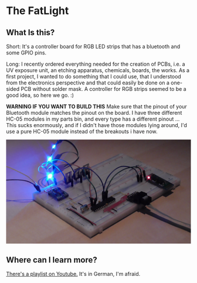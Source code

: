 The FatLight
======================================

What Is this?
-------------
Short: It's a controller board for RGB LED strips that has a bluetooth and some GPIO pins.

Long: I recently ordered everything needed for the creation of PCBs, i.e. a UV exposure unit,
an etching apparatus, chemicals, boards, the works. As a first project, I wanted to do something
that I could use, that I understood from the electronics perspective and that could easily be
done on a one-sided PCB without solder mask. A controller for RGB strips seemed to be a good idea, so here we go. :)

**WARNING IF YOU WANT TO BUILD THIS**
Make sure that the pinout of your Bluetooth module matches the pinout on the board. I have three different HC-05 modules in my parts bin, and every type has a different pinout ... This sucks enormously, and if I didn't have those modules lying around, I'd use a pure HC-05 module instead of the breakouts i have now.

![Image of the FatLight prototype](https://github.com/Zappes/avr-FatLight/blob/master/Doc/FatLight-Breadboard.jpg?raw=true)

Where can I learn more?
-----------------------
[There's a playlist on Youtube.](https://www.youtube.com/playlist?list=PLFFlJlvZ--Pn7IzDO5DFNhvppb0ZImLEq) It's in German, I'm afraid.